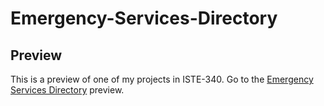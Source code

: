 # Emergency-Services-Directory

## Preview
This is a preview of one of my projects in ISTE-340.
Go to the [Emergency Services Directory](https://people.rit.edu/~mjh4402/work_samples/emergency_services_directory/) preview.
